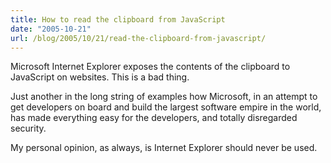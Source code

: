 ```yaml
---
title: How to read the clipboard from JavaScript
date: "2005-10-21"
url: /blog/2005/10/21/read-the-clipboard-from-javascript/
---
```

Microsoft Internet Explorer exposes the contents of the clipboard to JavaScript on websites. This is a bad thing.

Just another in the long string of examples how Microsoft, in an attempt to get
developers on board and build the largest software empire in the world, has made
everything easy for the developers, and totally disregarded security.

My personal opinion, as always, is Internet Explorer should never be used.
